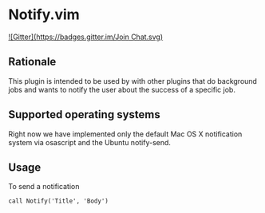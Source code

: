 # Notify.vim
[![Gitter](https://badges.gitter.im/Join Chat.svg)](https://gitter.im/fntlnz/notify.vim?utm_source=badge&utm_medium=badge&utm_campaign=pr-badge&utm_content=badge)

## Rationale
This plugin is intended to be used by with other plugins that do background jobs and wants to notify the user about the success of a specific job.

## Supported operating systems
Right now we have implemented only the default Mac OS X notification system via osascript and the Ubuntu notify-send.

## Usage
To send a notification

```vim
call Notify('Title', 'Body')
```
